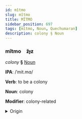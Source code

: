 ```yaml
---
id: mîtmo
slug: mîtmo
title: MÎTMO
sidebar_position: 697
tags: [mîtmo, Noun, Quechumaran]
description: colony § Noun
---
```


### mîtmo&emsp;<span kind="abugida">ƶ̆ɟƶ</span>

*colony* **§** [Noun](../../tags/Noun)

**IPA**: /ˈmit.mɑ/

**Verb**: to be a colony

**Noun**: colony

**Modifier**: colony-related

<details>
    <summary>Origin</summary>
    Quechua mitma /'mit.ma/<br/>
    <em>Quechumaran Language Family</em>
</details>